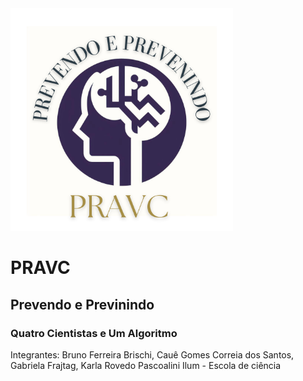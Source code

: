 <div>
        <img src="logo_projeto_final.png" style="width: 356px; height:356px; margin-right: 20px;" />
</div>

# PRAVC
## Prevendo e Previnindo
### Quatro Cientistas e Um Algoritmo
Integrantes: Bruno Ferreira Brischi, Cauê Gomes Correia dos Santos, Gabriela Frajtag, Karla Rovedo Pascoalini
Ilum - Escola de ciência
